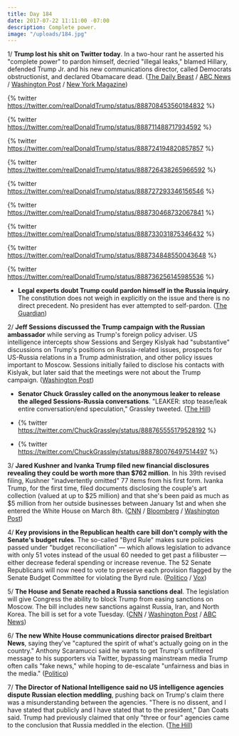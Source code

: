 ```yaml
---
title: Day 184
date: 2017-07-22 11:11:00 -07:00
description: Complete power.
image: "/uploads/184.jpg"
---
```


1/ **Trump lost his shit on Twitter today**. In a two-hour rant he asserted his "complete power" to pardon himself, decried "illegal leaks," blamed Hillary, defended Trump Jr. and his new communications director, called Democrats obstructionist, and declared Obamacare dead. ([The Daily Beast](http://www.thedailybeast.com/trump-loses-saturday-morning-cool-fires-off-multiple-tweets-in-long-rant) / [ABC News](http://abcnews.go.com/Politics/trump-twitter-tirade-blasts-leak-sessions-refers-presidential/story?id=48790289) / [Washington Post](https://www.washingtonpost.com/news/post-politics/wp/2017/07/22/trump-denounces-illegal-leaks-in-new-accounts-of-his-campaigns-contact-with-russia/) / [New York Magazine](http://nymag.com/daily/intelligencer/2017/07/trump-asserts-complete-pardon-power.html))

{% twitter https://twitter.com/realDonaldTrump/status/888708453560184832 %}

{% twitter https://twitter.com/realDonaldTrump/status/888711488717934592 %}

{% twitter https://twitter.com/realDonaldTrump/status/888724194820857857 %}

{% twitter https://twitter.com/realDonaldTrump/status/888726438265966592 %}

{% twitter https://twitter.com/realDonaldTrump/status/888727293346156546 %}

{% twitter https://twitter.com/realDonaldTrump/status/888730468732067841 %}

{% twitter https://twitter.com/realDonaldTrump/status/888733031875346432 %}

{% twitter https://twitter.com/realDonaldTrump/status/888734848550043648 %}

{% twitter https://twitter.com/realDonaldTrump/status/888736256145985536  %}

* **Legal experts doubt Trump could pardon himself in the Russia inquiry**. The constitution does not weigh in explicitly on the issue and there is no direct precedent. No president has ever attempted to self-pardon. ([The Guardian](https://www.theguardian.com/us-news/2017/jul/22/pardon-donald-trump-russia-investigation-legal-experts))

2/ **Jeff Sessions discussed the Trump campaign with the Russian ambassador** while serving as Trump's foreign policy adviser. US intelligence intercepts show Sessions and Sergey Kislyak had "substantive" discussions on Trump's positions on Russia-related issues, prospects for US-Russia relations in a Trump administration, and other policy issues important to Moscow. Sessions initially failed to disclose his contacts with Kislyak, but later said that the meetings were not about the Trump campaign. ([Washington Post](https://www.washingtonpost.com/world/national-security/sessions-discussed-trump-campaign-related-matters-with-russian-ambassador-us-intelligence-intercepts-show/2017/07/21/3e704692-6e44-11e7-9c15-177740635e83_story.html))

* **Senator Chuck Grassley called on the anonymous leaker to release the alleged Sessions-Russia conversations**. "LEAKER: stop tease/leak entire conversation/end speculation," Grassley tweeted. ([The Hill](http://thehill.com/homenews/administration/343285-grassley-calls-on-leaker-to-release-sessions-conversation))

* {% twitter https://twitter.com/ChuckGrassley/status/888765555179528192 %}

* {% twitter https://twitter.com/ChuckGrassley/status/888780076497514497 %}

3/ **Jared Kushner and Ivanka Trump filed new financial disclosures revealing they could be worth more than $762 million**. In his 39th revised filing, Kushner "inadvertently omitted" 77 items from his first form. Ivanka Trump, for the first time, filed documents disclosing the couple's art collection (valued at up to $25 million) and that she's been paid as much as $5 million from her outside businesses between January 1st and when she entered the White House on March 8th. ([CNN](http://money.cnn.com/2017/07/21/news/jared-kushner-ivanka-trump-financial-disclosure/index.html) / [Bloomberg](https://www.bloomberg.com/news/articles/2017-07-21/kushner-s-amended-financial-disclosure-shows-sprawling-assets-j5egyvpg) / [Washington Post](https://www.washingtonpost.com/politics/kushner-failed-to-disclose-dozens-of-financial-holdings-new-document-shows/2017/07/21/1a11a566-6e35-11e7-96ab-5f38140b38cc_story.html))

4/ **Key provisions in the Republican health care bill don't comply with the Senate's budget rules**. The so-called "Byrd Rule" makes sure policies passed under "budget reconciliation" — which allows legislation to advance with only 51 votes instead of the usual 60 needed to get past a filibuster — either decrease federal spending or increase revenue. The 52 Senate Republicans will now need to vote to preserve each provision flagged by the Senate Budget Committee for violating the Byrd rule. ([Politico](http://www.politico.com/story/2017/07/21/democrats-key-provisions-stripped-from-obamacare-bill-240820) / [Vox](https://www.vox.com/policy-and-politics/2017/7/21/16012950/senate-health-care-bill-byrd-rule-rulings))

5/ **The House and Senate reached a Russia sanctions deal**. The legislation will give Congress the ability to block Trump from easing sanctions on Moscow. The bill includes new sanctions against Russia, Iran, and North Korea. The bill is set for a vote Tuesday. ([CNN](http://www.cnn.com/2017/07/22/politics/congress-deal-russia-sanctions/index.html) / [Washington Post](https://www.washingtonpost.com/powerpost/congress-breaks-impasse-on-bill-to-slap-sanctions-on-russia-iran-and-north-korea/2017/07/22/c89d5cb6-6d58-11e7-96ab-5f38140b38cc_story.html) / [ABC News](http://abcnews.go.com/Politics/congress-strikes-deal-bill-slap-sanctions-russia/story?id=48792838))

6/ **The new White House communications director praised Breitbart News**, saying they've "captured the spirit of what's actually going on in the country." Anthony Scaramucci said he wants to get Trump's unfiltered message to his supporters via Twitter, bypassing mainstream media Trump often calls "fake news," while hoping to de-escalate "unfairness and bias in the media." ([Politico](http://www.politico.com/story/2017/07/22/scaramucci-praises-breitbart-first-interview-240848))

7/ **The Director of National Intelligence said no US intelligence agencies dispute Russian election meddling**, pushing back on Trump's claim there was a misunderstanding between the agencies. "There is no dissent, and I have stated that publicly and I have stated that to the president," Dan Coats said. Trump had previously claimed that only "three or four" agencies came to the conclusion that Russia meddled in the election. ([The Hill](http://thehill.com/blogs/blog-briefing-room/news/343290-us-intelligence-chief-no-agencies-dispute-russian-election))
